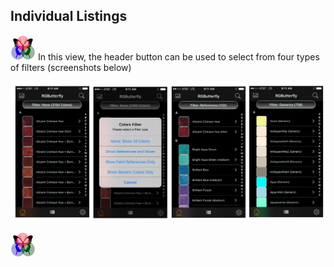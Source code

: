 ## Individual Listings
 
[![RGButterfly Logo](images/RGButterfly_Logo.png)](https://spineo.github.io/RGButterflyDocs/) In this view, the header button can be used to select from four types of filters (screenshots below)

![Individual Listings](images/IndividualListings.jpg)

[![RGButterfly Logo](images/RGButterfly_Logo.png)](https://spineo.github.io/RGButterflyDocs/)

